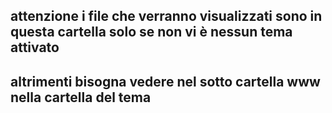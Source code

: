

## attenzione i file che verranno visualizzati sono in questa cartella solo se non vi è nessun tema attivato 
## altrimenti bisogna vedere nel sotto cartella www nella cartella del tema 